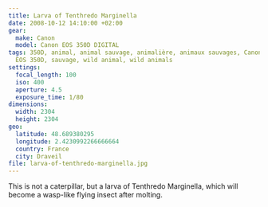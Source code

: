 ```yaml
---
title: Larva of Tenthredo Marginella
date: 2008-10-12 14:10:00 +02:00
gear:
  make: Canon
  model: Canon EOS 350D DIGITAL
tags: 350D, animal, animal sauvage, animalière, animaux sauvages, Canon, Canon
  EOS 350D, sauvage, wild animal, wild animals
settings:
  focal_length: 100
  iso: 400
  aperture: 4.5
  exposure_time: 1/80
dimensions:
  width: 2304
  height: 2304
geo:
  latitude: 48.689380295
  longitude: 2.4230992266666664
  country: France
  city: Draveil
file: larva-of-tenthredo-marginella.jpg
---
```


This is not a caterpillar, but a larva of Tenthredo Marginella, which will become a wasp-like flying insect after molting.
